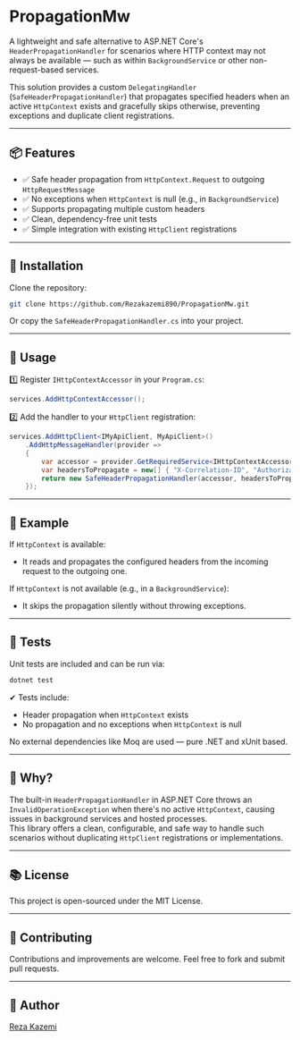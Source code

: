 # PropagationMw

A lightweight and safe alternative to ASP.NET Core's `HeaderPropagationHandler` for scenarios where HTTP context may not always be available — such as within `BackgroundService` or other non-request-based services.

This solution provides a custom `DelegatingHandler` (`SafeHeaderPropagationHandler`) that propagates specified headers when an active `HttpContext` exists and gracefully skips otherwise, preventing exceptions and duplicate client registrations.

---

## 📦 Features

- ✅ Safe header propagation from `HttpContext.Request` to outgoing `HttpRequestMessage`
- ✅ No exceptions when `HttpContext` is null (e.g., in `BackgroundService`)
- ✅ Supports propagating multiple custom headers
- ✅ Clean, dependency-free unit tests
- ✅ Simple integration with existing `HttpClient` registrations

---

## 🚀 Installation

Clone the repository:
```bash
git clone https://github.com/Rezakazemi890/PropagationMw.git
```

Or copy the `SafeHeaderPropagationHandler.cs` into your project.

---

## 🔧 Usage

1️⃣ Register `IHttpContextAccessor` in your `Program.cs`:

```csharp
services.AddHttpContextAccessor();
```

2️⃣ Add the handler to your `HttpClient` registration:

```csharp
services.AddHttpClient<IMyApiClient, MyApiClient>()
    .AddHttpMessageHandler(provider =>
    {
        var accessor = provider.GetRequiredService<IHttpContextAccessor>();
        var headersToPropagate = new[] { "X-Correlation-ID", "Authorization" };
        return new SafeHeaderPropagationHandler(accessor, headersToPropagate);
    });
```

---

## 📜 Example

If `HttpContext` is available:
- It reads and propagates the configured headers from the incoming request to the outgoing one.

If `HttpContext` is not available (e.g., in a `BackgroundService`):
- It skips the propagation silently without throwing exceptions.

---

## 🧪 Tests

Unit tests are included and can be run via:

```bash
dotnet test
```

✔ Tests include:
- Header propagation when `HttpContext` exists
- No propagation and no exceptions when `HttpContext` is null

No external dependencies like Moq are used — pure .NET and xUnit based.

---

## 📌 Why?

The built-in `HeaderPropagationHandler` in ASP.NET Core throws an `InvalidOperationException` when there's no active `HttpContext`, causing issues in background services and hosted processes.  
This library offers a clean, configurable, and safe way to handle such scenarios without duplicating `HttpClient` registrations or implementations.

---

## 📚 License

This project is open-sourced under the MIT License.

---

## 🙌 Contributing

Contributions and improvements are welcome. Feel free to fork and submit pull requests.

---

## 📎 Author

[Reza Kazemi](https://github.com/Rezakazemi890)
